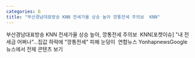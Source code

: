```yaml
---
categories: b
title: "부산경남대표방송 KNN 전세가율 상승 높아 깡통전세 주의보  KNN"
---
```

부산경남대표방송 KNN 전세가율 상승 높아, 깡통전세 주의보&nbsp;&nbsp;KNN[포켓이슈] "내 전세금 어쩌나"…집값 하락에 "깡통전세" 피해 눈덩이&nbsp;&nbsp;연합뉴스 YonhapnewsGoogle 뉴스에서 전체 콘텐츠 보기